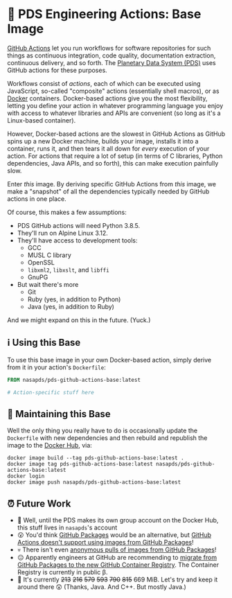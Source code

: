 # 🌄 PDS Engineering Actions: Base Image


[GitHub Actions](https://github.com/features/actions) let you run workflows for software repositories for such things as continuous integration, code quality, documentation extraction, continuous delivery, and so forth. The [Planetary Data System (PDS)](https://pds.nasa.gov/) uses GitHub actions for these purposes.

Workflows consist of _actions_, each of which can be executed using JavaScript, so-called "composite" actions (essentially shell macros), or as [Docker](https://www.docker.com/) containers. Docker-based actions give you the most flexibility, letting you define your action in whatever programming language you enjoy with access to whatever libraries and APIs are convenient (so long as it's a Linux-based container).

However, Docker-based actions are the slowest in GitHub Actions as GitHub spins up a new Docker machine, builds your image, installs it into a container, runs it, and then tears it all down for _every_ execution of your action. For actions that require a lot of setup (in terms of C libraries, Python dependencies, Java APIs, and so forth), this can make execution painfully slow.

Enter _this_ image. By deriving specific GitHub Actions from _this_ image, we make a "snapshot" of all the dependencies typically needed by GitHub actions in one place.

Of course, this makes a few assumptions:

- PDS GitHub actions will need Python 3.8.5.
- They'll run on Alpine Linux 3.12.
- They'll have access to development tools:
  - GCC
  - MUSL C library
  - OpenSSL
  - `libxml2`, `libxslt`, and `libffi`
  - GnuPG
- But wait there's more
  - Git
  - Ruby (yes, in addition to Python)
  - Java (yes, in addition to Ruby)

And we might expand on this in the future. (Yuck.)


## ℹ️ Using this Base

To use this base image in your own Docker-based action, simply derive from it in your action's `Dockerfile`:

```Dockerfile
FROM nasapds/pds-github-actions-base:latest

# Action-specific stuff here
```


## 🔧 Maintaining this Base

Well the only thing you really have to do is occasionally update the `Dockerfile` with new dependencies and then rebuild and republish the image to the [Docker Hub](https://hub.docker.com/), via:

```console
docker image build --tag pds-github-actions-base:latest .
docker image tag pds-github-actions-base:latest nasapds/pds-github-actions-base:latest
docker login
docker image push nasapds/pds-github-actions-base:latest
```


## ⏰ Future Work


- 🤡 Well, until the PDS makes its own group account on the Docker Hub, this stuff lives in `nasapds`'s account
- 😮 You'd think [GitHub Packages](https://github.com/features/packages) would be an alternative, but [GitHub Actions doesn't support using images from GitHub Packages](https://github.community/t/use-docker-image-from-github-packages-as-container/118709)!
- 💀 There isn't even [anonymous pulls of images from GitHub Packages](https://github.community/t/make-it-possible-to-pull-docker-images-anonymously-from-github-package-registry/16677)!
- 😑 Apparently engineers at GitHub are recommending to [migrate from GitHub Packages to the new GitHub Container Registry](https://docs.github.com/en/packages/getting-started-with-github-container-registry/migrating-to-github-container-registry-for-docker-images). The Container Registry is currently in public β.
- 💽 It's currently ~~213~~ ~~216~~ ~~579~~ ~~593~~ ~~790~~ ~~815~~ 669
 MiB. Let's try and keep it around there 😲 (Thanks, Java. And C++. But mostly Java.)

